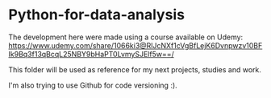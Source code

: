 # Python-for-data-analysis

The development here were made using a course available on Udemy: https://www.udemy.com/share/1066ki3@RlJcNXf1cVgBfLejK6Dvnpwzv10BFIk9Bq3f13qBcqL25NBY9bHaPT0LvmySJElf5w==/

This folder will be used as reference for my next projects, studies and work.

I'm also trying to use Github for code versioning :).
